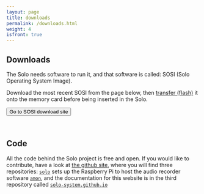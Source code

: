 ```yaml
---
layout: page
title: downloads
permalink: /downloads.html
weight: 4
isfront: true
---
```


## Downloads

The Solo needs software to run it, and that software is called: SOSI (Solo Operating System Image).

Download the most recent SOSI from the page below, then [transfer (flash)](/documentation/flashing.html)
it onto the memory card before being inserted in the Solo.

<form action="http://www.solo-system.org/sosi">
    <input class="download-button" type="submit" value="Go to SOSI download site">
</form>

&nbsp;

## Code

All the code behind the Solo project is free and open.
If you would like to contribute, have a look at <a
href="http://www.github.com/solo-system">the github site</a>, where
you will find three repositories:
[`solo`](http://www.github.com/solo-system/solo) sets up the Raspberry
Pi to host the audio recorder software
[`amon`](http://www.github.com/solo-system/solo-system.github.io), and
the documentation for this website is in the third repository
called
[`solo-system.github.io`](http://www.github.com/solo-system/solo-system.github.io)


